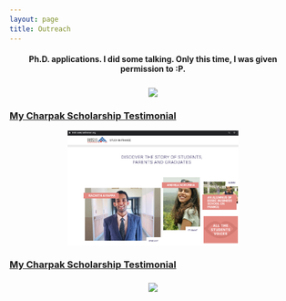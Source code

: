 ```yaml
---
layout: page
title: Outreach
---
```


<h4 style="text-align:center;"> Ph.D. applications. I did some talking. Only this time, I was given permission to :P.</h1>
<p align="center">
  <a href="http://www.youtube.com/watch?feature=player_embedded&v=KwfW00WIrLc" target="_blank"/>
  <img align="middle" src="http://img.youtube.com/vi/KwfW00WIrLc/0.jpg" width="300" class="center"/>
</p>


### My Charpak Scholarship Testimonial

<p align="center">
  <a href="https://www.inde.campusfrance.org/rachith-aiyappa" target="_blank">
  <img align="middle" src="https://github.com/rachithaiyappa/rachithaiyappa.github.io/blob/master/images/campus_france.png" width="300" class="center"/>
</p>
  
### My Charpak Scholarship Testimonial
 <p align="center">
  <a href="https://bitsrnd.wordpress.com/2019/09/01/charpak-scholarship-2018-rachiths-france-tastic-summer/" target="_blank">
  <img align="middle" src="https://bitsrnd.files.wordpress.com/2019/09/temprachith.jpg" width="300" class="center"/>
</p>
